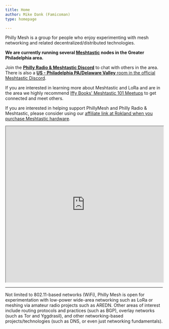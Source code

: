 ```yaml
---
title: Home
author: Mike Dank (Famicoman)
type: homepage

---
```

Philly Mesh is a group for people who enjoy experimenting with mesh networking and related decentralized/distributed technologies.  

**We are currently running several [Meshtastic](https://meshtastic.org/) nodes in the Greater Philadelphia area.**  

Join the [**Philly Radio & Meshtastic Discord**](https://discord.gg/MWWbAkRR9v) to chat with others in the area. There is also a [**US - Philadelphia PA/Delaware Valley** room in the official Meshtastic Discord](https://discord.com/channels/867578229534359593/1280671409995255809).

If you are interested in learning more about Meshtastic and LoRa and are in the area we highly recommend [Iffy Books' Meshtastic 101 Meetups](https://iffybooks.net/series/📡-meshtastic-101/) to get connected and meet others.  

If you are interested in helping support PhillyMesh and Philly Radio & Meshtastic, please consider using our [affiliate link at Rokland when you purchase Meshtastic hardware](https://store.rokland.com/?ref=phillymesh).

  
<iframe src="https://meshtastic.liamcottle.net/?lat=39.93790865601035&lng=284.81369018554693&zoom=11" width="100%" height="500"></iframe>

___

Not limited to 802.11-based networks (WiFi), Philly Mesh is open for experimentation with low-power wide-area networking such as LoRa or meshing via amateur radio projects such as AREDN. Other areas of interest include routing protocols and practices (such as BGP), overlay networks (such as Tor and Yggdrasil), and other networking-based projects/technologies (such as DNS, or even just networking fundamentals).  

